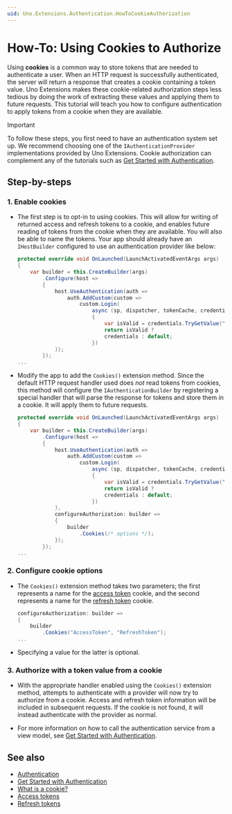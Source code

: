 ```yaml
---
uid: Uno.Extensions.Authentication.HowToCookieAuthorization
---
```

# How-To: Using Cookies to Authorize

Using **cookies** is a common way to store tokens that are needed to authenticate a user. When an HTTP request is successfully authenticated, the server will return a response that creates a cookie containing a token value. Uno Extensions makes these cookie-related authorization steps less tedious by doing the work of extracting these values and applying them to future requests. This tutorial will teach you how to configure authentication to apply tokens from a cookie when they are available.

> [!IMPORTANT]
> To follow these steps, you first need to have an authentication system set up. We recommend choosing one of the `IAuthenticationProvider` implementations provided by Uno Extensions. Cookie authorization can complement any of the tutorials such as [Get Started with Authentication](xref:Learn.Authentication.HowToAuthentication).

## Step-by-steps

### 1. Enable cookies

- The first step is to opt-in to using cookies. This will allow for writing of returned access and refresh tokens to a cookie, and enables future reading of tokens from the cookie when they are available. You will also be able to name the tokens. Your app should already have an `IHostBuilder` configured to use an authentication provider like below:

    ```csharp
    protected override void OnLaunched(LaunchActivatedEventArgs args)
    {
        var builder = this.CreateBuilder(args)
            .Configure(host => 
            {
                host.UseAuthentication(auth =>
                    auth.AddCustom(custom =>
                        custom.Login(
                            async (sp, dispatcher, tokenCache, credentials, cancellationToken) =>
                            {
                                var isValid = credentials.TryGetValue("Username", out var username) && username == "Bob";
                                return isValid ? 
                                credentials : default;
                            })
                ));
            });
    ...
    ```

- Modify the app to add the `Cookies()` extension method. Since the default HTTP request handler used does _not_ read tokens from cookies, this method will configure the `IAuthenticationBuilder` by registering a special handler that will parse the response for tokens and store them in a cookie. It will apply them to future requests.

    ```csharp
    protected override void OnLaunched(LaunchActivatedEventArgs args)
    {
        var builder = this.CreateBuilder(args)
            .Configure(host => 
            {
                host.UseAuthentication(auth =>
                    auth.AddCustom(custom =>
                        custom.Login(
                            async (sp, dispatcher, tokenCache, credentials, cancellationToken) =>
                            {
                                var isValid = credentials.TryGetValue("Username", out var username) && username == "Bob";
                                return isValid ? 
                                credentials : default;
                            })
                ), 
                configureAuthorization: builder =>
                {
                    builder
                        .Cookies(/* options */);
                });
            });
    ...
    ```

### 2. Configure cookie options

- The `Cookies()` extension method takes two parameters; the first represents a name for the [access token](https://oauth.net/2/access-tokens/) cookie, and the second represents a name for the [refresh token](https://oauth.net/2/refresh-tokens/) cookie.

    ```csharp
    configureAuthorization: builder =>
    {
        builder
            .Cookies("AccessToken", "RefreshToken");
    ...
    ```

- Specifying a value for the latter is optional.

### 3. Authorize with a token value from a cookie

- With the appropriate handler enabled using the `Cookies()` extension method, attempts to authenticate with a provider will now try to authorize from a cookie. Access and refresh token information will be included in subsequent requests. If the cookie is not found, it will instead authenticate with the provider as normal.

- For more information on how to call the authentication service from a view model, see [Get Started with Authentication](xref:Learn.Authentication.HowToAuthentication).

## See also

- [Authentication](xref:Overview.Authentication)
- [Get Started with Authentication](xref:Learn.Authentication.HowToAuthentication)
- [What is a cookie?](https://developer.mozilla.org/en-US/docs/Web/HTTP/Cookies)
- [Access tokens](https://oauth.net/2/access-tokens/)
- [Refresh tokens](https://oauth.net/2/refresh-tokens/)